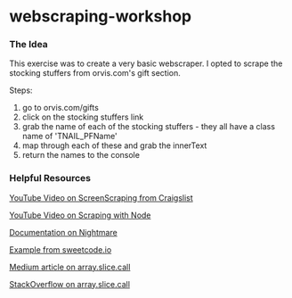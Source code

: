 # webscraping-workshop

### The Idea

This exercise was to create a very basic webscraper. I opted to scrape the stocking stuffers from orvis.com's gift section.

Steps:
1. go to orvis.com/gifts
2. click on the stocking stuffers link
3. grab the name of each of the stocking stuffers - they all have a class name of 'TNAIL_PFName'
4. map through each of these and grab the innerText
5. return the names to the console

### Helpful Resources

[YouTube Video on ScreenScraping from Craigslist](https://www.youtube.com/watch?v=lww3DlZseF4)

[YouTube Video on Scraping with Node](https://www.youtube.com/watch?v=eUYMiztBEdY)

[Documentation on Nightmare](https://github.com/segmentio/nightmare)

[Example from sweetcode.io](https://sweetcode.io/simple-nightmarejs-smoke-test-sweetcode/)

[Medium article on array.slice.call](https://medium.com/@andrewsburke/array-prototype-slice-call-arguments-a94b04e74a4)

[StackOverflow on array.slice.call](https://stackoverflow.com/questions/7056925/how-does-array-prototype-slice-call-work)

